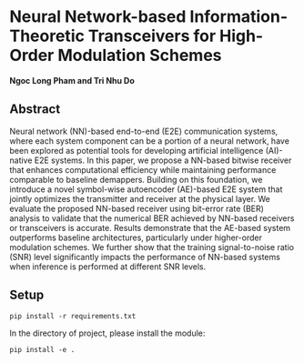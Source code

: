 # Neural Network-based Information-Theoretic Transceivers for High-Order Modulation Schemes
**Ngoc Long Pham and Tri Nhu Do**

## Abstract

Neural network (NN)-based end-to-end (E2E) communication systems, where each system component can be a portion of a neural network, have been explored as potential tools for developing artificial intelligence (AI)-native E2E systems. In this paper, we propose a NN-based bitwise receiver that enhances computational efficiency while maintaining performance comparable to baseline demappers. Building on this foundation, we introduce a novel symbol-wise autoencoder (AE)-based E2E system that jointly optimizes the transmitter and receiver at the physical layer. We evaluate the proposed NN-based receiver using bit-error rate (BER) analysis to validate that the numerical BER achieved by NN-based receivers or transceivers is accurate. Results demonstrate that the AE-based system outperforms baseline architectures, particularly under higher-order modulation schemes. We further show that the training signal-to-noise ratio (SNR) level significantly impacts the performance of NN-based systems when inference is performed at different SNR levels.

##  Setup
```
pip install -r requirements.txt
```
In the directory of project, please install the module:
```
pip install -e .
```
